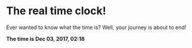 # The real time clock!

Ever wanted to know what the time is? Well, your journey is about to end!

**The time is Dec 03, 2017, 02:18**